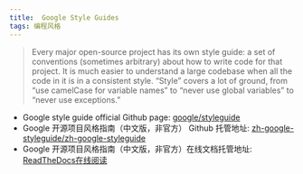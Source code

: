 ```yaml
---
title:  Google Style Guides
tags: 编程风格
---
```

> Every major open-source project has its own style guide: a set of conventions (sometimes arbitrary) about how to write code for that project. It is much easier to understand a large codebase when all the code in it is in a consistent style. “Style” covers a lot of ground, from “use camelCase for variable names” to “never use global variables” to “never use exceptions.” 

* Google style guide official Github page: [google/styleguide](https://github.com/google/styleguide)
* Google 开源项目风格指南（中文版，非官方） Github 托管地址: [zh-google-styleguide/zh-google-styleguide](https://github.com/zh-google-styleguide/zh-google-styleguide)
* Google 开源项目风格指南（中文版，非官方）在线文档托管地址: [ReadTheDocs在线阅读](https://zh-google-styleguide.readthedocs.io/en/latest/)
